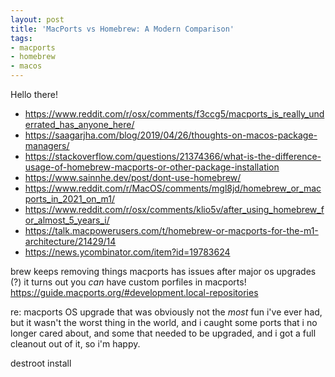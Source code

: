 ```yaml
---
layout: post
title: 'MacPorts vs Homebrew: A Modern Comparison'
tags:
- macports
- homebrew
- macos
---
```

Hello there!

- https://www.reddit.com/r/osx/comments/f3ccg5/macports_is_really_underrated_has_anyone_here/
- https://saagarjha.com/blog/2019/04/26/thoughts-on-macos-package-managers/
- https://stackoverflow.com/questions/21374366/what-is-the-difference-usage-of-homebrew-macports-or-other-package-installation
- https://www.sainnhe.dev/post/dont-use-homebrew/
- https://www.reddit.com/r/MacOS/comments/mgl8jd/homebrew_or_macports_in_2021_on_m1/
- https://www.reddit.com/r/osx/comments/klio5v/after_using_homebrew_for_almost_5_years_i/
- https://talk.macpowerusers.com/t/homebrew-or-macports-for-the-m1-architecture/21429/14
- https://news.ycombinator.com/item?id=19783624

brew keeps removing things
macports has issues after major os upgrades (?)
it turns out you _can_ have custom porfiles in macports!
https://guide.macports.org/#development.local-repositories

re: macports OS upgrade
that was obviously not the _most_ fun i've ever had, but it wasn't the worst thing in the world, and i caught some ports that i no longer cared about, and some that needed to be upgraded, and i got a full cleanout out of it, so i'm happy.

destroot install
